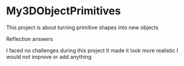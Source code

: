 # My3DObjectPrimitives
This project is about turning primitive shapes into new objects

Reflection answers

I faced no challenges during this project
It made it look more realistic
I would not improve or add anything
